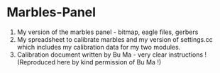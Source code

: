 # Marbles-Panel

1. My version of the marbles panel - bitmap, eagle files, gerbers
2. My spreadsheet to calibrate marbles and my version of settings.cc which includes my calibration data for my two modules.
3. Calibration document written by Bu Ma - very clear instructions ! (Reproduced here by kind permission of Bu Ma !)
